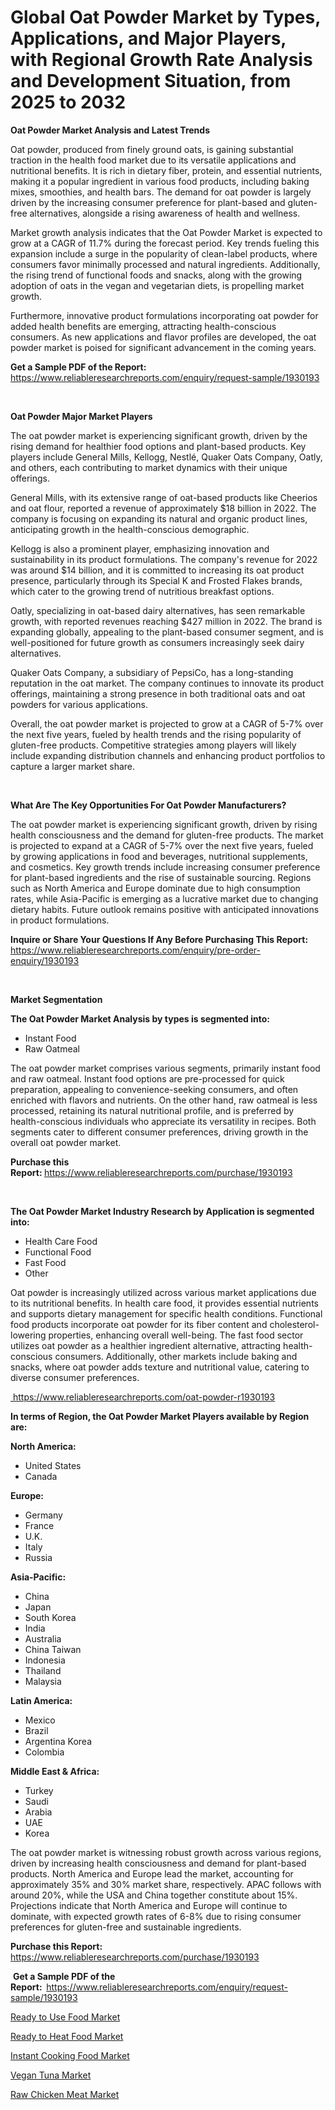 <p><h1>Global Oat Powder Market by Types, Applications, and Major Players, with Regional Growth Rate Analysis and Development Situation, from 2025 to 2032</h1></p><p><strong>Oat Powder Market Analysis and Latest Trends</strong></p>
<p><p>Oat powder, produced from finely ground oats, is gaining substantial traction in the health food market due to its versatile applications and nutritional benefits. It is rich in dietary fiber, protein, and essential nutrients, making it a popular ingredient in various food products, including baking mixes, smoothies, and health bars. The demand for oat powder is largely driven by the increasing consumer preference for plant-based and gluten-free alternatives, alongside a rising awareness of health and wellness.</p><p>Market growth analysis indicates that the Oat Powder Market is expected to grow at a CAGR of 11.7% during the forecast period. Key trends fueling this expansion include a surge in the popularity of clean-label products, where consumers favor minimally processed and natural ingredients. Additionally, the rising trend of functional foods and snacks, along with the growing adoption of oats in the vegan and vegetarian diets, is propelling market growth. </p><p>Furthermore, innovative product formulations incorporating oat powder for added health benefits are emerging, attracting health-conscious consumers. As new applications and flavor profiles are developed, the oat powder market is poised for significant advancement in the coming years.</p></p>
<p><strong>Get a Sample PDF of the Report:&nbsp;</strong> <a href="https://www.reliableresearchreports.com/enquiry/request-sample/1930193?utm_campaign=34&utm_medium=2&utm_source=Github&utm_content=ia&utm_term=07042025&utm_id=oat-powder">https://www.reliableresearchreports.com/enquiry/request-sample/1930193</a></p>
<p>&nbsp;</p>
<p><strong>Oat Powder Major Market Players</strong></p>
<p><p>The oat powder market is experiencing significant growth, driven by the rising demand for healthier food options and plant-based products. Key players include General Mills, Kellogg, Nestlé, Quaker Oats Company, Oatly, and others, each contributing to market dynamics with their unique offerings.</p><p>General Mills, with its extensive range of oat-based products like Cheerios and oat flour, reported a revenue of approximately $18 billion in 2022. The company is focusing on expanding its natural and organic product lines, anticipating growth in the health-conscious demographic.</p><p>Kellogg is also a prominent player, emphasizing innovation and sustainability in its product formulations. The company's revenue for 2022 was around $14 billion, and it is committed to increasing its oat product presence, particularly through its Special K and Frosted Flakes brands, which cater to the growing trend of nutritious breakfast options.</p><p>Oatly, specializing in oat-based dairy alternatives, has seen remarkable growth, with reported revenues reaching $427 million in 2022. The brand is expanding globally, appealing to the plant-based consumer segment, and is well-positioned for future growth as consumers increasingly seek dairy alternatives.</p><p>Quaker Oats Company, a subsidiary of PepsiCo, has a long-standing reputation in the oat market. The company continues to innovate its product offerings, maintaining a strong presence in both traditional oats and oat powders for various applications. </p><p>Overall, the oat powder market is projected to grow at a CAGR of 5-7% over the next five years, fueled by health trends and the rising popularity of gluten-free products. Competitive strategies among players will likely include expanding distribution channels and enhancing product portfolios to capture a larger market share.</p></p>
<p>&nbsp;</p>
<p><strong>What Are The Key Opportunities For Oat Powder Manufacturers?</strong></p>
<p><p>The oat powder market is experiencing significant growth, driven by rising health consciousness and the demand for gluten-free products. The market is projected to expand at a CAGR of 5-7% over the next five years, fueled by growing applications in food and beverages, nutritional supplements, and cosmetics. Key growth trends include increasing consumer preference for plant-based ingredients and the rise of sustainable sourcing. Regions such as North America and Europe dominate due to high consumption rates, while Asia-Pacific is emerging as a lucrative market due to changing dietary habits. Future outlook remains positive with anticipated innovations in product formulations.</p></p>
<p><strong>Inquire or Share Your Questions If Any Before Purchasing This Report:</strong> <a href="https://www.reliableresearchreports.com/enquiry/pre-order-enquiry/1930193?utm_campaign=34&utm_medium=2&utm_source=Github&utm_content=ia&utm_term=07042025&utm_id=oat-powder">https://www.reliableresearchreports.com/enquiry/pre-order-enquiry/1930193</a></p>
<p>&nbsp;</p>
<p><strong>Market Segmentation</strong></p>
<p><strong>The Oat Powder Market Analysis by types is segmented into:</strong></p>
<p><ul><li>Instant Food</li><li>Raw Oatmeal</li></ul></p>
<p><p>The oat powder market comprises various segments, primarily instant food and raw oatmeal. Instant food options are pre-processed for quick preparation, appealing to convenience-seeking consumers, and often enriched with flavors and nutrients. On the other hand, raw oatmeal is less processed, retaining its natural nutritional profile, and is preferred by health-conscious individuals who appreciate its versatility in recipes. Both segments cater to different consumer preferences, driving growth in the overall oat powder market.</p></p>
<p><strong>Purchase this Report:&nbsp;</strong><a href="https://www.reliableresearchreports.com/purchase/1930193?utm_campaign=34&utm_medium=2&utm_source=Github&utm_content=ia&utm_term=07042025&utm_id=oat-powder">https://www.reliableresearchreports.com/purchase/1930193</a></p>
<p>&nbsp;</p>
<p><strong>The Oat Powder Market Industry Research by Application is segmented into:</strong></p>
<p><ul><li>Health Care Food</li><li>Functional Food</li><li>Fast Food</li><li>Other</li></ul></p>
<p><p>Oat powder is increasingly utilized across various market applications due to its nutritional benefits. In health care food, it provides essential nutrients and supports dietary management for specific health conditions. Functional food products incorporate oat powder for its fiber content and cholesterol-lowering properties, enhancing overall well-being. The fast food sector utilizes oat powder as a healthier ingredient alternative, attracting health-conscious consumers. Additionally, other markets include baking and snacks, where oat powder adds texture and nutritional value, catering to diverse consumer preferences.</p></p>
<p><a href="https://www.reliableresearchreports.com/oat-powder-r1930193?utm_campaign=34&utm_medium=2&utm_source=Github&utm_content=ia&utm_term=07042025&utm_id=oat-powder">&nbsp;https://www.reliableresearchreports.com/oat-powder-r1930193</a></p>
<p><strong>In terms of Region, the Oat Powder Market Players available by Region are:</strong></p>
<p>
    <p> <strong> North America: </strong>
        <ul>
            <li>United States</li>
            <li>Canada</li>
        </ul>
        </p> 
    <p> <strong> Europe: </strong>
        <ul>
            <li>Germany</li>
            <li>France</li>
            <li>U.K.</li>
            <li>Italy</li>
            <li>Russia</li>
        </ul>
        </p> 
    <p> <strong> Asia-Pacific: </strong>
        <ul>
            <li>China</li>
            <li>Japan</li>
            <li>South Korea</li>
            <li>India</li>
            <li>Australia</li>
            <li>China Taiwan</li>
            <li>Indonesia</li>
            <li>Thailand</li>
            <li>Malaysia</li>
        </ul>
        </p> 
    <p> <strong> Latin America: </strong>
        <ul>
            <li>Mexico</li>
            <li>Brazil</li>
            <li>Argentina Korea</li>
            <li>Colombia</li>
        </ul>
        </p> 
    <p> <strong> Middle East & Africa: </strong>
        <ul>
            <li>Turkey</li>
            <li>Saudi</li>
            <li>Arabia</li>
            <li>UAE</li>
            <li>Korea</li>
        </ul>
    </p>
    </p>
<p><p>The oat powder market is witnessing robust growth across various regions, driven by increasing health consciousness and demand for plant-based products. North America and Europe lead the market, accounting for approximately 35% and 30% market share, respectively. APAC follows with around 20%, while the USA and China together constitute about 15%. Projections indicate that North America and Europe will continue to dominate, with expected growth rates of 6-8% due to rising consumer preferences for gluten-free and sustainable ingredients.</p></p>
<p><strong>Purchase this Report: </strong><a href="https://www.reliableresearchreports.com/purchase/1930193?utm_campaign=34&utm_medium=2&utm_source=Github&utm_content=ia&utm_term=07042025&utm_id=oat-powder">https://www.reliableresearchreports.com/purchase/1930193</a></p>
<p>&nbsp;<strong>Get a Sample PDF of the Report:&nbsp;&nbsp;</strong><a href="https://www.reliableresearchreports.com/enquiry/request-sample/1930193?utm_campaign=34&utm_medium=2&utm_source=Github&utm_content=ia&utm_term=07042025&utm_id=oat-powder">https://www.reliableresearchreports.com/enquiry/request-sample/1930193</a></p>
<p><strong></strong></p>
<p><p><a href="https://github.com/pomasifilo/Market-Research-Report-List-1/blob/main/ready-to-use-food-market.md?utm_campaign=34&utm_medium=2&utm_source=Github&utm_content=ia&utm_term=07042025&utm_id=oat-powder">Ready to Use Food Market</a></p><p><a href="https://github.com/nontoengolo/Market-Research-Report-List-1/blob/main/ready-to-heat-food-market.md?utm_campaign=34&utm_medium=2&utm_source=Github&utm_content=ia&utm_term=07042025&utm_id=oat-powder">Ready to Heat Food Market</a></p><p><a href="https://github.com/shefikagbons/Market-Research-Report-List-1/blob/main/instant-cooking-food-market.md?utm_campaign=34&utm_medium=2&utm_source=Github&utm_content=ia&utm_term=07042025&utm_id=oat-powder">Instant Cooking Food Market</a></p><p><a href="https://github.com/avikalitesjj/Market-Research-Report-List-1/blob/main/vegan-tuna-market.md?utm_campaign=34&utm_medium=2&utm_source=Github&utm_content=ia&utm_term=07042025&utm_id=oat-powder">Vegan Tuna Market</a></p><p><a href="https://github.com/ceneabiruk11/Market-Research-Report-List-1/blob/main/raw-chicken-meat-market.md?utm_campaign=34&utm_medium=2&utm_source=Github&utm_content=ia&utm_term=07042025&utm_id=oat-powder">Raw Chicken Meat Market</a></p></p>